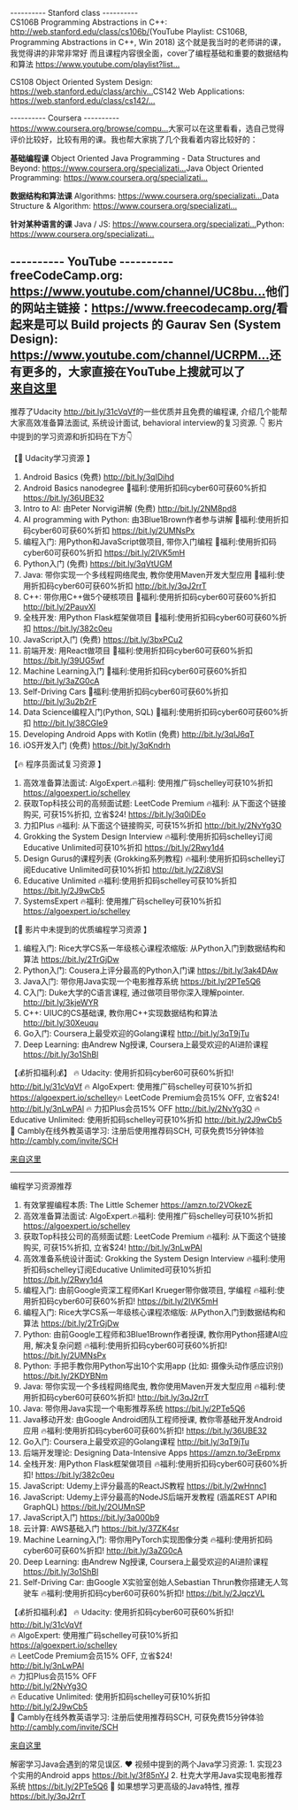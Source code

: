 ---------- Stanford class ----------   
 CS106B Programming Abstractions in C++: http://web.stanford.edu/class/cs106b/​
 (YouTube Playlist: CS106B, Programming Abstractions in C++, Win 2018) 
 这个就是我当时的老师讲的课，我觉得讲的非常非常好
 而且课程内容很全面，cover了编程基础和重要的数据结构和算法
 https://www.youtube.com/playlist?list...​
 
 
 CS108 Object Oriented System Design: https://web.stanford.edu/class/archiv...​
 CS142 Web Applications: https://web.stanford.edu/class/cs142/...​
 
 
  ---------- Coursera ----------   
 https://www.coursera.org/browse/compu...​
 大家可以在这里看看，选自己觉得评价比较好，比较有用的课。我也帮大家挑了几个我看着内容比较好的：
 
 **基础编程课**
 Object Oriented Java Programming - Data Structures and Beyond: https://www.coursera.org/specializati...​
 Java Object Oriented Programming: https://www.coursera.org/specializati...​
 
 **数据结构和算法课**
 Algorithms: https://www.coursera.org/specializati...​
 Data Structure & Algorithm: https://www.coursera.org/specializati...​
 
 **针对某种语言的课**
 Java / JS: https://www.coursera.org/specializati...​
 Python: https://www.coursera.org/specializati...​
 
 
  ---------- YouTube  ----------   
 freeCodeCamp.org: https://www.youtube.com/channel/UC8bu...​
 他们的网站主链接：https://www.freecodecamp.org/​ 看起来是可以 Build projects 的
 Gaurav Sen (System Design): https://www.youtube.com/channel/UCRPM...​
 还有更多的，大家直接在YouTube上搜就可以了  
 [来自这里](https://www.youtube.com/watch?v=uxBptb4fNOA&ab_channel=bianbian%E8%BE%B9%E8%BE%B9)
 -----------------------------
 
 推荐了Udacity http://bit.ly/31cVqVf​ 的一些优质并且免费的编程课, 介绍几个能帮大家高效准备算法面试, 系统设计面试, behavioral interview的复习资源. 👇 影片中提到的学习资源和折扣码在下方👇

【💜 Udacity学习资源 】
1. Android Basics (免费)
http://bit.ly/3qIDihd​
2. Android Basics nanodegree 💜福利:使用折扣码cyber60可获60%折扣
https://bit.ly/36UBE32​
3. Intro to AI: 由Peter Norvig讲解 (免费)
http://bit.ly/2NM8pd8​
4. AI programming with Python: 由3Blue1Brown作者参与讲解 💜福利:使用折扣码cyber60可获60%折扣
https://bit.ly/2UMNsPx​
5. 编程入门: 用Python和JavaScript做项目, 带你入门编程 💜福利:使用折扣码cyber60可获60%折扣
https://bit.ly/2IVK5mH​
6. Python入门 (免费)
https://bit.ly/3qVtUGM​
7. Java: 带你实现一个多线程网络爬虫, 教你使用Maven开发大型应用 💜福利:使用折扣码cyber60可获60%折扣
http://bit.ly/3qJ2rrT​
8. C++: 带你用C++做5个硬核项目 💜福利:使用折扣码cyber60可获60%折扣
http://bit.ly/2PauvXl​
9. 全栈开发: 用Python Flask框架做项目 💜福利:使用折扣码cyber60可获60%折扣
https://bit.ly/382c0eu​
10. JavaScript入门 (免费)
https://bit.ly/3bxPCu2​
11. 前端开发: 用React做项目 💜福利:使用折扣码cyber60可获60%折扣
https://bit.ly/39UG5wf​
12. Machine Learning入门 💜福利:使用折扣码cyber60可获60%折扣
http://bit.ly/3aZG0cA​
13. Self-Driving Cars 💜福利:使用折扣码cyber60可获60%折扣
http://bit.ly/3u2b2rF​
14. Data Science编程入门(Python, SQL) 💜福利:使用折扣码cyber60可获60%折扣
http://bit.ly/38CGIe9​
15. Developing Android Apps with Kotlin (免费)
http://bit.ly/3qIJ6qT​
16. iOS开发入门 (免费)
https://bit.ly/3qKndrh​

【🔥 程序员面试复习资源 】
1. 高效准备算法面试: AlgoExpert.🔥福利: 使用推广码schelley可获10%折扣
https://algoexpert.io/schelley​
2. 获取Top科技公司的高频面试题: LeetCode Premium 🔥福利: 从下面这个链接购买, 可获15%折扣, 立省$24!
https://bit.ly/3q0iDEo​
3. 力扣Plus 🔥福利: 从下面这个链接购买, 可获15%折扣
http://bit.ly/2NvYg3O​
4. Grokking the System Design Interview 🔥福利:使用折扣码schelley订阅Educative Unlimited可获10%折扣
https://bit.ly/2Rwy1d4​
5. Design Gurus的课程列表 (Grokking系列教程) 🔥福利:使用折扣码schelley订阅Educative Unlimited可获10%折扣
http://bit.ly/2Zi8VSI​
6. Educative Unlimited 🔥福利:使用折扣码schelley可获10%折扣
https://bit.ly/2J9wCb5​
7. SystemsExpert 🔥福利: 使用推广码schelley可获10%折扣
https://algoexpert.io/schelley​

【💎 影片中未提到的优质编程学习资源 】
1. 编程入门: Rice大学CS系一年级核心课程浓缩版: 从Python入门到数据结构和算法 
https://bit.ly/2TrGjDw​
2. Python入门: Cousera上评分最高的Python入门课
https://bit.ly/3ak4DAw​
3. Java入门: 带你用Java实现一个电影推荐系统
https://bit.ly/2PTe5Q6​
4. C入门: Duke大学的C语言课程, 通过做项目带你深入理解pointer.
http://bit.ly/3kjeWYR​
5. C++: UIUC的CS基础课, 教你用C++实现数据结构和算法
http://bit.ly/30Xeuqu​
6. Go入门: Coursera上最受欢迎的Golang课程
http://bit.ly/3qT9jTu​
7. Deep Learning: 由Andrew Ng授课, Coursera上最受欢迎的AI进阶课程
https://bit.ly/3o1ShBl​

【💰折扣福利💰】
🔥 Udacity: 使用折扣码cyber60可获60%折扣!
http://bit.ly/31cVqVf​
🔥 AlgoExpert: 使用推广码schelley可获10%折扣
https://algoexpert.io/schelley​
🔥 LeetCode Premium会员15% OFF, 立省$24!
http://bit.ly/3nLwPAl​
🔥 力扣Plus会员15% OFF
http://bit.ly/2NvYg3O​
🔥 Educative Unlimited: 使用折扣码schelley可获10%折扣
http://bit.ly/2J9wCb5​
💜 Cambly在线外教英语学习: 注册后使用推荐码SCH, 可获免费15分钟体验
http://cambly.com/invite/SCH  

[来自这里](https://www.youtube.com/watch?v=-9HapR9jct0&ab_channel=SchelleyYuki)  

-------------------  
编程学习资源推荐
1. 有效掌握编程本质: The Little Schemer
https://amzn.to/2VOkezE​
2. 高效准备算法面试: AlgoExpert.🔥福利: 使用推广码schelley可获10%折扣
https://algoexpert.io/schelley​
3. 获取Top科技公司的高频面试题: LeetCode Premium 🔥福利: 从下面这个链接购买, 可获15%折扣, 立省$24!
http://bit.ly/3nLwPAl​
4. 高效准备系统设计面试: Grokking the System Design Interview 🔥福利:使用折扣码schelley订阅Educative Unlimited可获10%折扣
https://bit.ly/2Rwy1d4​
5. 编程入门: 由前Google资深工程师Karl Krueger带你做项目, 学编程 🔥福利:使用折扣码cyber60可获60%折扣!
https://bit.ly/2IVK5mH​
6. 编程入门: Rice大学CS系一年级核心课程浓缩版: 从Python入门到数据结构和算法 
https://bit.ly/2TrGjDw​
7. Python: 由前Google工程师和3Blue1Brown作者授课, 教你用Python搭建AI应用, 解决复杂问题 🔥福利:使用折扣码cyber60可获60%折扣!
https://bit.ly/2UMNsPx​
8. Python: 手把手教你用Python写出10个实用app (比如: 摄像头动作感应识别)
https://bit.ly/2KDYBNm​
9. Java: 带你实现一个多线程网络爬虫, 教你使用Maven开发大型应用 🔥福利:使用折扣码cyber60可获60%折扣!
http://bit.ly/3qJ2rrT​
10. Java: 带你用Java实现一个电影推荐系统
https://bit.ly/2PTe5Q6​
11. Java移动开发: 由Google Android团队工程师授课, 教你零基础开发Android应用 🔥福利:使用折扣码cyber60可获60%折扣!
https://bit.ly/36UBE32​
12. Go入门: Coursera上最受欢迎的Golang课程
http://bit.ly/3qT9jTu​
13. 后端开发理论: Designing Data-Intensive Apps
https://amzn.to/3eErpmx​
14. 全栈开发: 用Python Flask框架做项目 🔥福利:使用折扣码cyber60可获60%折扣!
https://bit.ly/382c0eu​
15. JavaScript: Udemy上评分最高的ReactJS教程
https://bit.ly/2wHnnc1​
16. JavaScript: Udemy上评分最高的NodeJS后端开发教程 (涵盖REST API和GraphQL)
https://bit.ly/2OUMnSP​
17. JavaScript入门
https://bit.ly/3a000b9​
18. 云计算: AWS基础入门
https://bit.ly/37ZK4sr​
19. Machine Learning入门: 带你用PyTorch实现图像分类 🔥福利:使用折扣码cyber60可获60%折扣!
http://bit.ly/3aZG0cA​
20. Deep Learning: 由Andrew Ng授课, Coursera上最受欢迎的AI进阶课程
https://bit.ly/3o1ShBl​
21. Self-Driving Car: 由Google X实验室创始人Sebastian Thrun教你搭建无人驾驶车 🔥福利:使用折扣码cyber60可获60%折扣!
https://bit.ly/2JqczVL​

【💰折扣福利💰】
🔥 Udacity: 使用折扣码cyber60可获60%折扣!  
http://bit.ly/31cVqVf​  
🔥 AlgoExpert: 使用推广码schelley可获10%折扣  
https://algoexpert.io/schelley​  
🔥 LeetCode Premium会员15% OFF, 立省$24!  
http://bit.ly/3nLwPAl​  
🔥 力扣Plus会员15% OFF  
http://bit.ly/2NvYg3O​  
🔥 Educative Unlimited: 使用折扣码schelley可获10%折扣  
http://bit.ly/2J9wCb5​  
💜 Cambly在线外教英语学习: 注册后使用推荐码SCH, 可获免费15分钟体验  
http://cambly.com/invite/SCH​  


[来自这里](https://www.youtube.com/watch?v=Q33MZlhJF98&ab_channel=SchelleyYuki)  
  
  
  解密学习Java会遇到的常见误区. ❤️ 视频中提到的两个Java学习资源: 1. 实现23个实用的Android apps https://bit.ly/3f85nYJ​ 2. 杜克大学用Java实现电影推荐系统 https://bit.ly/2PTe5Q6​ 💜 如果想学习更高级的Java特性, 推荐 https://bit.ly/3qJ2rrT​ 
